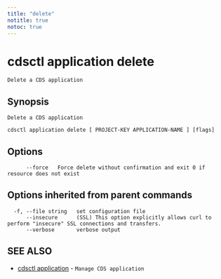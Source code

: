 ```yaml
---
title: "delete"
notitle: true
notoc: true
---
```

# cdsctl application delete

`Delete a CDS application`

## Synopsis

`Delete a CDS application`

```
cdsctl application delete [ PROJECT-KEY APPLICATION-NAME ] [flags]
```

## Options

```
      --force   Force delete without confirmation and exit 0 if resource does not exist
```

## Options inherited from parent commands

```
  -f, --file string   set configuration file
      --insecure      (SSL) This option explicitly allows curl to perform "insecure" SSL connections and transfers.
      --verbose       verbose output
```

## SEE ALSO

* [cdsctl application](/docs/components/cdsctl/application/)	 - `Manage CDS application`

